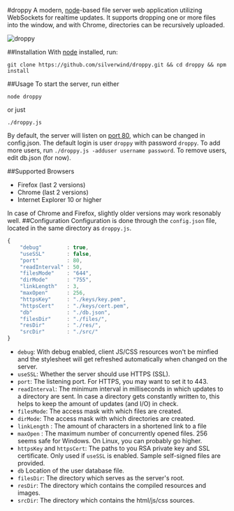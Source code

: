 #droppy
A modern, [node](http://nodejs.org/)-based file server web application utilizing WebSockets for realtime updates. It supports dropping one or more files into the window, and with Chrome, directories can be recursively uploaded.

![droppy](http://i.imgur.com/VZlJ1UY.png)

##Installation
With [node](http://nodejs.org/) installed, run:
````
git clone https://github.com/silverwind/droppy.git && cd droppy && npm install
````
##Usage
To start the server, run either
````
node droppy
````
or just
````
./droppy.js
````
By default, the server will listen on [port 80](http://localhost/), which can be changed in config.json. The default login is user `droppy` with password `droppy`. To add more users, run `./droppy.js -adduser username password`. To remove users, edit db.json (for now).

##Supported Browsers
- Firefox (last 2 versions)
- Chrome (last 2 versions)
- Internet Explorer 10 or higher

In case of Chrome and Firefox, slightly older versions may work resonably well.
##Configuration
Configuration is done through the `config.json` file, located in the same directory as `droppy.js`.
````javascript
{
    "debug"        : true,
    "useSSL"       : false,
    "port"         : 80,
    "readInterval" : 50,
    "filesMode"    : "644",
    "dirMode"      : "755",
    "linkLength"   : 3,
    "maxOpen"      : 256,
    "httpsKey"     : "./keys/key.pem",
    "httpsCert"    : "./keys/cert.pem",
    "db"           : "./db.json",
    "filesDir"     : "./files/",
    "resDir"       : "./res/",
    "srcDir"       : "./src/"
}
````

- `debug`: With debug enabled, client JS/CSS resources won't be minfied and the stylesheet will get refreshed automatically when changed on the server.
- `useSSL`: Whether the server should use HTTPS (SSL).
- `port`: The listening port. For HTTPS, you may want to set it to 443.
- `readInterval`: The minimum interval in milliseconds in which updates to a directory are sent. In case a directory gets constantly written to, this helps to keep the amount of updates (and I/O) in check.
- `filesMode`: The access mask with which files are created.
- `dirMode`: The access mask with which directories are created.
- `linkLength` : The amount of characters in a shortened link to a file
- `maxOpen` : The maximum number of concurrently opened files. 256 seems safe for Windows. On Linux, you can probably go higher.
- `httpsKey` and `httpsCert`: The paths to you RSA private key and SSL certificate. Only used if `useSSL` is enabled. Sample self-signed files are provided.
- `db` Location of the user database file.
- `filesDir`: The directory which serves as the server's root.
- `resDir`: The directory which contains the compiled resources and images.
- `srcDir`: The directory which contains the html/js/css sources.
